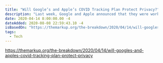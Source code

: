 ```yaml
---
title: "Will Google’s and Apple’s COVID Tracking Plan Protect Privacy?"
description: "Last week, Google and Apple announced that they were working together to develop privacy-protecting technology that could enable COVID-19 contact-tracing apps. "
date: 2020-04-14 8:00:00.00 -4
dateAdded: 2020-08-08 22:59:43.10 -4
isBasedOn: "https://themarkup.org/the-breakdown/2020/04/14/will-googles-and-apples-covid-tracking-plan-protect-privacy"
tags:
  - Tech
---
```


https://themarkup.org/the-breakdown/2020/04/14/will-googles-and-apples-covid-tracking-plan-protect-privacy
